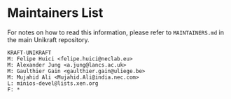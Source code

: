 Maintainers List
================

For notes on how to read this information, please refer to `MAINTAINERS.md` in
the main Unikraft repository.

	KRAFT-UNIKRAFT
	M: Felipe Huici <felipe.huici@neclab.eu>
	M: Alexander Jung <a.jung@lancs.ac.uk>
	M: Gaulthier Gain <gaulthier.gain@uliege.be>
	M: Mujahid Ali <Mujahid.Ali@india.nec.com>
	L: minios-devel@lists.xen.org
	F: *
